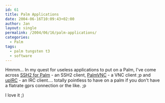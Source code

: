 ```yaml
---
id: 61
title: Palm Applications
date: 2004-06-16T10:09:43+02:00
author: Jan
layout: single
permalink: /2004/06/16/palm-applications/
categories:
  - Palm
tags:
  - palm tungsten t3
  - software
---
```

Hmmm... In my quest for useless applications to put on a Palm, I've come across [SSH2 for Palm](http://www.sealiesoftware.com/pssh/) - an SSH2 client, [PalmVNC](http://palmvnc2.free.fr/) - a VNC client ;p and [upIRC](http://www.smittyware.com/palm/upirc/) - an IRC client.... totally pointless to have on a palm if you don't have a flatrate gprs connection or the like. ;p

I love it ;)